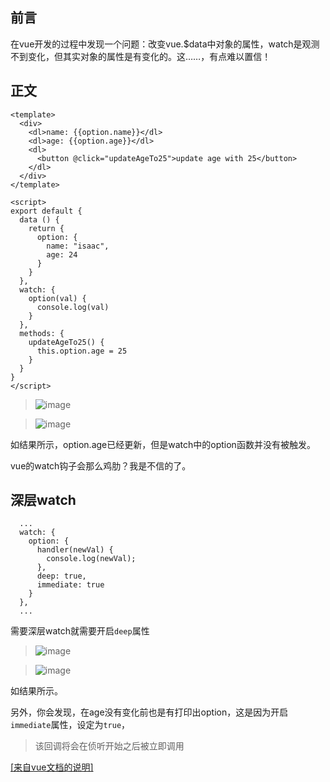 ## 前言

在vue开发的过程中发现一个问题：改变vue.$data中对象的属性，watch是观测不到变化，但其实对象的属性是有变化的。这……，有点难以置信！



## 正文

```vue
<template>
  <div>
    <dl>name: {{option.name}}</dl>
    <dl>age: {{option.age}}</dl>
    <dl>
      <button @click="updateAgeTo25">update age with 25</button>
    </dl>
  </div>
</template>

<script>
export default {
  data () {
    return {
      option: {
        name: "isaac",
        age: 24
      }
    }
  },
  watch: {
    option(val) {
      console.log(val)
    }
  },
  methods: {
    updateAgeTo25() {
      this.option.age = 25
    }
  }
}
</script>
```



> ![image](https://user-images.githubusercontent.com/25907273/35481764-0c39010c-0465-11e8-8da3-1cd1c2e7202e.png)

> ![image](https://user-images.githubusercontent.com/25907273/35481768-28a9fb0c-0465-11e8-84fd-f674f250d707.png)

如结果所示，option.age已经更新，但是watch中的option函数并没有被触发。



vue的watch钩子会那么鸡肋？我是不信的了。



## 深层watch

```vue
  ...
  watch: {
    option: {
      handler(newVal) {
        console.log(newVal);
      },
      deep: true,
      immediate: true
    }
  },
  ...
```

需要深层watch就需要开启`deep`属性

> ![image](https://user-images.githubusercontent.com/25907273/35481930-35d9beea-0468-11e8-99f8-e29202773176.png)

> ![image](https://user-images.githubusercontent.com/25907273/35481938-59c60af2-0468-11e8-8ecd-4e01873927de.png)

如结果所示。



另外，你会发现，在age没有变化前也是有打印出option，这是因为开启`immediate`属性，设定为`true`，

> 该回调将会在侦听开始之后被立即调用



[\[来自vue文档的说明\]](https://cn.vuejs.org/v2/api/#vm-options)

